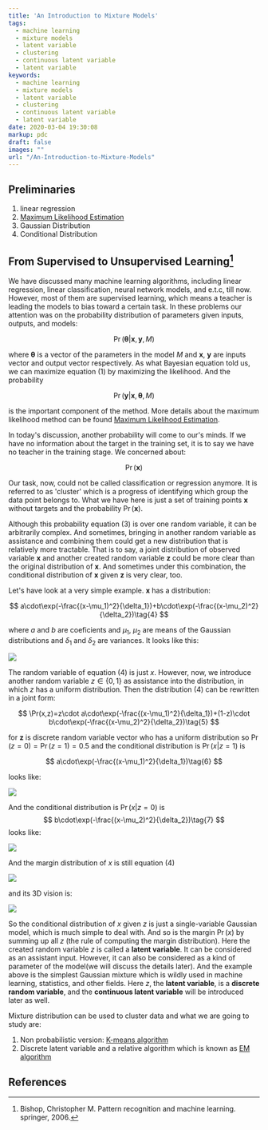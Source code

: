 ```yaml
---
title: 'An Introduction to Mixture Models'
tags:
  - machine learning
  - mixture models
  - latent variable
  - clustering
  - continuous latent variable
  - latent variable
keywords:
  - machine learning
  - mixture models
  - latent variable
  - clustering
  - continuous latent variable
  - latent variable
date: 2020-03-04 19:30:08
markup: pdc
draft: false
images: ""
url: "/An-Introduction-to-Mixture-Models"
---
```



## Preliminaries
1. linear regression
2. [Maximum Likelihood Estimation](https://anthony-tan.com/Maximum-Likelihood-Estimation/)
3. Gaussian Distribution
4. Conditional Distribution

## From Supervised to Unsupervised Learning[^1]
We have discussed many machine learning algorithms, including linear regression, linear classification, neural network models, and e.t.c, till now. However, most of them are supervised learning, which means a teacher is leading the models to bias toward a certain task. In these problems our attention was on the probability distribution of parameters given inputs, outputs, and models:

$$
\Pr(\mathbf{\theta}|\mathbf{x},\mathbf{y},M)\tag{1}
$$

where $\mathbf{\theta}$ is a vector of the parameters in the model $M$ and $\mathbf{x}$, $\mathbf{y}$ are inputs vector and output vector respectively. As what Bayesian equation told us, we can maximize equation (1) by maximizing the likelihood. And the probability 

$$
\Pr(\mathbf{y}|\mathbf{x},\mathbf{\theta},M)\tag{2}
$$

is the important component of the method. More details about the maximum likelihood method can be found [Maximum Likelihood Estimation](https://anthony-tan.com/Maximum-Likelihood-Estimation/).

In today's discussion, another probability will come to our's minds. If we have no information about the target in the training set, it is to say we have no teacher in the training stage. We concerned about:

$$
\Pr(\mathbf{x})\tag{3}
$$

Our task, now, could not be called classification or regression anymore. It is referred to as 'cluster' which is a progress of identifying which group the data point belongs to. What we have here is just a set of training points $\mathbf{x}$ without targets and the probability $\Pr(\mathbf{x})$. 

Although this probability equation (3) is over one random variable, it can be arbitrarily complex. And sometimes, bringing in another random variable as assistance and combining them could get a new distribution that is relatively more tractable. That is to say, a joint distribution of observed variable $\mathbf{x}$ and another created random variable $\mathbf{z}$ could be more clear than the original distribution of $\mathbf{x}$. And sometimes under this combination, the conditional distribution of $\mathbf{x}$ given $\mathbf{z}$ is very clear, too.

Let's have look at a very simple example. $\mathbf{x}$ has a distribution:

$$
a\cdot\exp(-\frac{(x-\mu_1)^2}{\delta_1})+b\cdot\exp(-\frac{(x-\mu_2)^2}{\delta_2})\tag{4}
$$

where $a$ and $b$ are coeficients and $\mu_1$, $\mu_2$ are means of the Gaussian distributions and $\delta_1$ and $\delta_2$ are variances.
It looks like this:

![](https://raw.githubusercontent.com/Tony-Tan/picgo_images_bed/master/2022_04_27_21_41_2Gaussian.png)

The random variable of equation (4) is just $x$. However, now, we introduce another random variable $z\in \{0,1\}$ as assistance into the distribution, in which $z$ has a uniform distribution. Then the distribution (4) can be rewritten in a joint form:

$$
\Pr(x,z)=z\cdot a\cdot\exp(-\frac{(x-\mu_1)^2}{\delta_1})+(1-z)\cdot b\cdot\exp(-\frac{(x-\mu_2)^2}{\delta_2})\tag{5}
$$

for $\mathbf{z}$ is discrete random variable vector who has a uniform distribution so $\Pr(z=0)=\Pr(z=1)=0.5$ and the conditional distribution is $\Pr(x|z=1)$ is 

$$
a\cdot\exp(-\frac{(x-\mu_1)^2}{\delta_1})\tag{6}
$$

looks like:

![](https://raw.githubusercontent.com/Tony-Tan/picgo_images_bed/master/2022_04_27_21_45_2Gaussian_1.png)

And the conditional distribution is $\Pr(x|z=0)$ is 
$$
b\cdot\exp(-\frac{(x-\mu_2)^2}{\delta_2})\tag{7}
$$
looks like:

![](https://raw.githubusercontent.com/Tony-Tan/picgo_images_bed/master/2022_04_27_21_42_2Gaussian_2.png)



And the margin distribution of $x$ is still equation (4) 

![](https://raw.githubusercontent.com/Tony-Tan/picgo_images_bed/master/2022_04_27_21_42_2Gaussian_mixture.png)

and its 3D vision is:

![](https://raw.githubusercontent.com/Tony-Tan/picgo_images_bed/master/2022_04_27_21_42_mixture.gif)

So the conditional distribution of $x$ given $z$ is just a single-variable Gaussian model, which is much simple to deal with. And so is the margin $\Pr(x)$ by summing up all $z$ (the rule of computing the margin distribution). Here the created random variable $z$ is called a **latent variable**. It can be considered as an assistant input. However, it can also be considered as a kind of parameter of the model(we will discuss the details later). And the example above is the simplest Gaussian mixture which is wildly used in machine learning, statistics, and other fields. Here $z$, the **latent variable**, is a **discrete random variable**, and the **continuous latent variable** will be introduced later as well.

Mixture distribution can be used to cluster data and what we are going to study are:

1. Non probabilistic version: [K-means algorithm](https://anthony-tan.com/K-means-Clustering/)
2. Discrete latent variable and a relative algorithm which is known as [EM algorithm](https://anthony-tan.com/EM-Algorithm/)


## References
[^1]: Bishop, Christopher M. Pattern recognition and machine learning. springer, 2006.